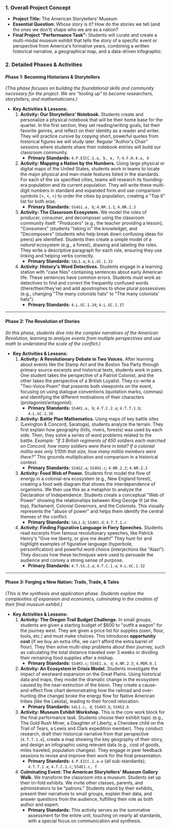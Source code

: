 ### **1. Overall Project Concept**

*   **Project Title:** The American Storytellers' Museum
*   **Essential Question:** Whose story is it? How do the stories we tell (and the ones we don't) shape who we are as a nation?
*   **Final Project "Performance Task":** Students will curate and create a multi-modal museum exhibit that tells the story of a specific event or perspective from America's formative years, combining a written historical narrative, a geographical map, and a data-driven infographic.

### **2. Detailed Phases & Activities**

#### **Phase 1: Becoming Historians & Storytellers**
*(This phase focuses on building the foundational skills and community necessary for the project. We are "tooling up" to become researchers, storytellers, and mathematicians.)*

*   **Key Activities & Lessons:**
    1.  **Activity: Our Storytellers' Notebook.** Students create and personalize a physical notebook that will be their home base for the quarter. In the first section, they set reading/writing goals, list their favorite genres, and reflect on their identity as a reader and writer. They will practice cursive by copying short, powerful quotes from historical figures we will study later. Regular "Author's Chair" sessions where students share their notebook entries will build our classroom community.
        *   **Primary Standards:** `4.P.EICC.1.a, b, e, f`; `4.F.H.4.a, b`
    2.  **Activity: Mapping a Nation by the Numbers.** Using large physical or digital maps of the United States, students work in teams to locate the major physical and man-made features listed in the standards. For each of the six specified cities, teams will research its founding-era population and its current population. They will write these multi-digit numbers in standard and expanded form and use comparison symbols (>, <, =) to order the cities by population, creating a "Top 6" list for both eras.
        *   **Primary Standards:** `SS4G1.a, b`; `4.NR.1.1`; `4.NR.1.3`
    3.  **Activity: The Classroom Ecosystem.** We model the roles of producer, consumer, and decomposer using the classroom community itself. "Producers" (e.g., the teacher providing a lesson), "Consumers" (students "taking in" the knowledge), and "Decomposers" (students who help break down confusing ideas for peers) are identified. Students then create a simple model of a *natural* ecosystem (e.g., a forest), drawing and labeling the roles. They write a descriptive paragraph for each role, ensuring they use linking and helping verbs correctly.
        *   **Primary Standards:** `S4L1.a`; `4.L.GC.1.33`
    4.  **Activity: History's Word Detectives.** Students engage in a learning station with "case files" containing sentences about early American life. These sentences have common errors. Students must work as detectives to find and correct the frequently confused words (there/their/they're) and add apostrophes to show plural possessives (e.g., changing "The many colonists hats" to "The many colonists' hats").
        *   **Primary Standards:** `4.L.GC.1.34`; `4.L.GC.1.37`

---

#### **Phase 2: The Revolution of Stories**
*(In this phase, students dive into the complex narratives of the American Revolution, learning to analyze events from multiple perspectives and use math to understand the scale of the conflict.)*

*   **Key Activities & Lessons:**
    1.  **Activity: A Revolutionary Debate in Two Voices.** After learning about events like the Stamp Act and the Boston Tea Party through primary source excerpts and historical texts, students work in pairs. One student takes the perspective of a Patriot Colonist, and the other takes the perspective of a British Loyalist. They co-write a "Two-Voice Poem" that presents both viewpoints on the event, focusing on using dialogue conventions (quotation marks, commas) and identifying the different motivations of their characters (protagonist/antagonist).
        *   **Primary Standards:** `SS4H1.a, b`; `4.T.C.2.a`; `4.T.T.1.b`; `4.L.GC.1.30`
    2.  **Activity: Battle Plan Mathematics.** Using maps of key battle sites (Lexington & Concord, Saratoga), students analyze the terrain. They first explain how geography (hills, rivers, forests) was used by each side. Then, they solve a series of word problems related to the battle. *Example: "If 3 British regiments of 650 soldiers each marched on Concord, how many soldiers were there in total? If a colonial militia was only 1/10th that size, how many militia members were there?"* This grounds multiplication and comparison in a historical context.
        *   **Primary Standards:** `SS4G2.a`; `SS4H1.c`; `4.NR.2.2`; `4.NR.2.3`
    3.  **Activity: Food Web of Power.** Students first model the flow of energy in a colonial-era ecosystem (e.g., New England forest), creating a food web diagram that shows the interdependence of organisms. We then use this as a metaphor to analyze the Declaration of Independence. Students create a conceptual "Web of Power" showing the relationships between King George III (at the top), Parliament, Colonial Governors, and the Colonists. This visually represents the "abuse of power" and helps them identify the central themes of the conflict.
        *   **Primary Standards:** `S4L1.b`; `SS4H1.d`; `4.T.T.1.c`
    4.  **Activity: Finding Figurative Language in Fiery Speeches.** Students read excerpts from famous revolutionary speeches, like Patrick Henry's "Give me liberty, or give me death!" They hunt for and highlight examples of figurative language (hyperbole, personification) and powerful word choice (interjections like "Alas!"). They discuss how these techniques were used to persuade the audience and convey a strong sense of purpose.
        *   **Primary Standards:** `4.T.SS.2.a`; `4.T.C.1.a`; `4.L.GC.1.32`

---

#### **Phase 3: Forging a New Nation: Trails, Trade, & Tales**
*(This is the synthesis and application phase. Students explore the complexities of expansion and economics, culminating in the creation of their final museum exhibit.)*

*   **Key Activities & Lessons:**
    1.  **Activity: The Oregon Trail Budget Challenge.** In small groups, students are given a starting budget of $600 to "outfit a wagon" for the journey west. They are given a price list for supplies (oxen, flour, tools, etc.) and must make choices. This introduces **opportunity cost** (if we buy an extra rifle, we can't afford the extra barrel of flour). They then solve multi-step problems about their journey, such as calculating the total distance traveled over 3 weeks or dividing their remaining food supplies after a mishap.
        *   **Primary Standards:** `SS4H3.c`; `SS4E1.a, d`; `4.NR.2.5`; `4.MDR.6.1`
    2.  **Activity: An Ecosystem in Crisis Model.** Students investigate the impact of westward expansion on the Great Plains. Using historical data and maps, they model the dramatic change in the ecosystem caused by the near-extinction of the bison. They create a cause-and-effect flow chart demonstrating how the railroad and over-hunting (the change) broke the energy flow for Native American tribes (like the Lakota), leading to their forced relocation.
        *   **Primary Standards:** `S4L1.c, d`; `SS4H3.b`; `SS4G2.b`
    3.  **Activity: Museum Exhibit Workshop.** This is the core work block for the final performance task. Students choose their exhibit topic (e.g., The Gold Rush Miner, a Daughter of Liberty, a Cherokee child on the Trail of Tears, a Lewis and Clark expedition member). They conduct research, draft their historical narrative from that perspective (`4.T.T.1.e`), create a map showing the key geography of their story, and design an infographic using relevant data (e.g., cost of goods, miles traveled, population changes). They engage in peer feedback sessions to revise and improve their work for the final presentation.
        *   **Primary Standards:** `4.P.EICC.2.a-e` (all sub-standards); `4.T.T.1.e`; `4.T.C.1.c`; `SS4E1.c, f`
    4.  **Culminating Event: The American Storytellers' Museum Gallery Walk.** We transform the classroom into a museum. Students set up their tri-fold exhibits. We invite other classes, parents, and administrators to be "patrons." Students stand by their exhibits, present their narratives to small groups, explain their data, and answer questions from the audience, fulfilling their role as both author and expert.
        *   **Primary Standards:** This activity serves as the summative assessment for the entire unit, touching on nearly all standards, with a special focus on communication and synthesis.
